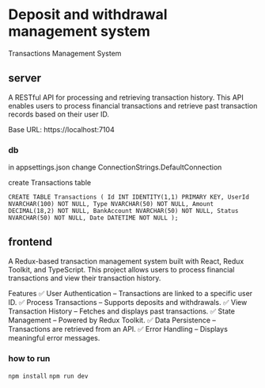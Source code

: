 # Deposit and withdrawal management system

Transactions Management System

## server 
A RESTful API for processing and retrieving transaction history. This API enables users to process financial transactions and retrieve past transaction records based on their user ID.

Base URL: https://localhost:7104


### db
in appsettings.json change ConnectionStrings.DefaultConnection 

create Transactions table

`CREATE TABLE Transactions (
    Id INT IDENTITY(1,1) PRIMARY KEY,
    UserId NVARCHAR(100) NOT NULL,
    Type NVARCHAR(50) NOT NULL,
    Amount DECIMAL(18,2) NOT NULL,
    BankAccount NVARCHAR(50) NOT NULL,
    Status NVARCHAR(50) NOT NULL,
    Date DATETIME NOT NULL
);
`


## frontend
A Redux-based transaction management system built with React, Redux Toolkit, and TypeScript. This project allows users to process financial transactions and view their transaction history.

Features
✅ User Authentication – Transactions are linked to a specific user ID.
✅ Process Transactions – Supports deposits and withdrawals.
✅ View Transaction History – Fetches and displays past transactions.
✅ State Management – Powered by Redux Toolkit.
✅ Data Persistence – Transactions are retrieved from an API.
✅ Error Handling – Displays meaningful error messages.

### how to run
`npm install`
`npm run dev`

